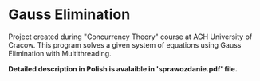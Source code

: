 # Gauss Elimination

Project created during "Concurrency Theory" course at AGH University of Cracow. 
This program solves a given system of equations using Gauss Elimination with Multithreading.

**Detailed description in Polish is avalaible in 'sprawozdanie.pdf' file.**

